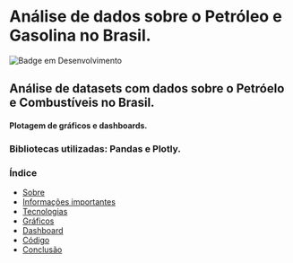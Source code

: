 # Análise de dados sobre o Petróleo e Gasolina no Brasil.
![Badge em Desenvolvimento](http://img.shields.io/static/v1?label=STATUS&message=EM%20DESENVOLVIMENTO&color=GREEN&style=for-the-badge)

## Análise de datasets com dados sobre o Petróelo e Combustíveis no Brasil.
#### Plotagem de gráficos e dashboards.
### Bibliotecas utilizadas: Pandas e Plotly.

### Índice
<!--ts-->
   * [Sobre](#Sobre)
   * [Informações importantes](#informacoes-importantes)
   * [Tecnologias](#tecnologias)
   * [Gráficos](#graficos)
   * [Dashboard](#dashboard)
   * [Código](#codigo)
   * [Conclusão](#conclusao)
<!--te-->
